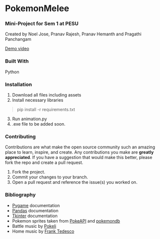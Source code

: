 # PokemonMelee
### Mini-Project for Sem 1 at PESU
Created by Noel Jose, Pranav Rajesh, Pranav Hemanth and Pragathi Panchangam

[Demo video](https://drive.google.com/file/d/1iYvNo40w9AlxT6qL_pDkEM4LF-xWldfA/view?usp=sharing)

### Built With
Python


### Installation
1. Download all files including assets
2. Install necessary libraries
> pip install -r requirements.txt 
3. Run animation.py
4. .exe file to be added soon.

### Contributing
Contributions are what make the open source community such an amazing place to learn, inspire, and create. Any contributions you make are **greatly appreciated**.
If you have a suggestion that would make this better, please fork the repo and create a pull request.

1. Fork the project.
2. Commit your changes to your branch. 
3. Open a pull request and reference the issue(s) you worked on.

### Bibliography
* [Pygame](https://www.pygame.org/docs) documentation 
* [Pandas](https://pandas.pydata.org/docs) documentation
* [Tkinter](https://docs.python.org/3/library/tk.html) documentation
* Pokemon sprites taken from [PokeAPI](https://github.com/PokeAPI) and [pokemondb](https://www.pokemondb.net/sprites)
* Battle music by [Pokeli](https://www.youtube.com/@Pokeli)
* Home music by [Frank Tedesco](https://www.youtube.com/@tedescoarchive)

